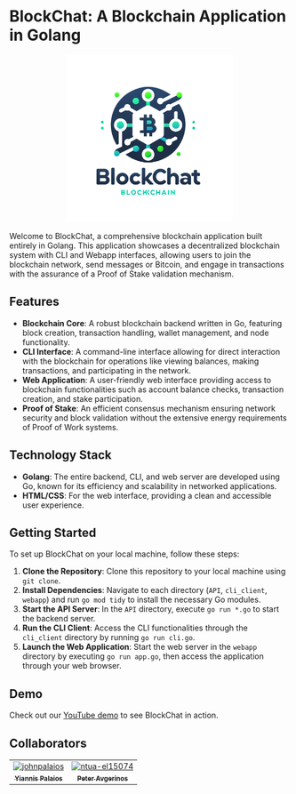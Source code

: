 # BlockChat: A Blockchain Application in Golang

<div align="center">
    <img src="logo.png" width="300">
</div>

Welcome to BlockChat, a comprehensive blockchain application built entirely in Golang. This application
showcases a decentralized blockchain system with CLI and Webapp interfaces, allowing users to join the
blockchain network, send messages or Bitcoin, and engage in transactions with the assurance of a Proof
of Stake validation mechanism.

## Features

- **Blockchain Core**: A robust blockchain backend written in Go, featuring block creation, transaction handling, wallet management, and node functionality.
- **CLI Interface**: A command-line interface allowing for direct interaction with the blockchain for operations like viewing balances, making transactions, and participating in the network.
- **Web Application**: A user-friendly web interface providing access to blockchain functionalities such as account balance checks, transaction creation, and stake participation.
- **Proof of Stake**: An efficient consensus mechanism ensuring network security and block validation without the extensive energy requirements of Proof of Work systems.

## Technology Stack

- **Golang**: The entire backend, CLI, and web server are developed using Go, known for its efficiency and scalability in networked applications.
- **HTML/CSS**: For the web interface, providing a clean and accessible user experience.

## Getting Started

To set up BlockChat on your local machine, follow these steps:

1. **Clone the Repository**: Clone this repository to your local machine using `git clone`.
2. **Install Dependencies**: Navigate to each directory (`API`, `cli_client`, `webapp`) and run `go mod tidy` to install the necessary Go modules.
3. **Start the API Server**: In the `API` directory, execute `go run *.go` to start the backend server.
4. **Run the CLI Client**: Access the CLI functionalities through the `cli_client` directory by running `go run cli.go`.
5. **Launch the Web Application**: Start the web server in the `webapp` directory by executing `go run app.go`, then access the application through your web browser.

## Demo

Check out our [YouTube demo](https://www.youtube.com) to see BlockChat in action.

## Collaborators

<!-- readme: collaborators -start -->
<table>
<tr>
    <td align="center">
        <a href="https://github.com/johnpalaios">
            <img src="https://avatars.githubusercontent.com/u/59118861?v=4" width="100;" alt="johnpalaios"/>
            <br />
            <sub><b>Yiannis Palaios</b></sub>
        </a>
    </td>
    <td align="center">
        <a href="https://github.com/ntua-el15074">
            <img src="https://avatars.githubusercontent.com/u/108369084?v=4" width="100;" alt="ntua-el15074"/>
            <br />
            <sub><b>Peter Avgerinos</b></sub>
        </a>
    </td></tr>
</table>
<!-- readme: collaborators -end -->
